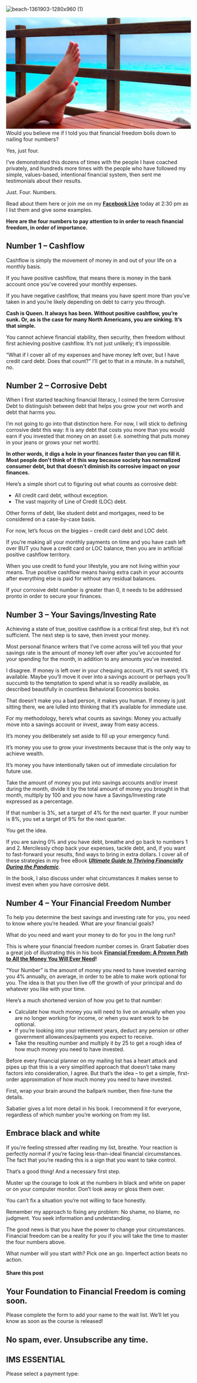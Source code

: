 ![beach-1361903-1280x960 (1)](https://yourfinanciallaunchpad.com/wp-content/uploads/elementor/thumbs/beach-1361903-1280x960-1-qdc6cnxt0dgvd1q50bo5tdi1fz68bk0t8wtuk2dwnc.jpg "beach-1361903-1280×960 (1)")

![](attachments/beach-1361903-1280x960-1-1024x615.jpg)Would you believe me if I told you that financial freedom boils down to nailing four numbers?

Yes, just four.

I’ve demonstrated this dozens of times with the people I have coached privately, and hundreds more times with the people who have followed my simple, values-based, intentional financial system, then sent me testimonials about their results.

Just. Four. Numbers.

Read about them here or join me on my **[Facebook Live](https://www.facebook.com/YourFinancialLaunchpad/)** today at 2:30 pm as I list them and give some examples.

**Here are the four numbers to pay attention to in order to reach financial freedom, in order of importance.**

## Number 1 – Cashflow

Cashflow is simply the movement of money in and out of your life on a monthly basis.

If you have positive cashflow, that means there is money in the bank account once you’ve covered your monthly expenses.

If you have negative cashflow, that means you have spent more than you’ve taken in and you’re likely depending on debt to carry you through.

**Cash is Queen. It always has been. Without positive cashflow, you’re sunk. Or, as is the case for many North Americans, you are sinking. It’s that simple.**

You cannot achieve financial stability, then security, then freedom without first achieving positive cashflow. It’s not just unlikely; it’s impossible.

“What if I cover all of my expenses and have money left over, but I have credit card debt. Does that count?” I’ll get to that in a minute. In a nutshell, no.

## Number 2 – Corrosive Debt

When I first started teaching financial literacy, I coined the term Corrosive Debt to distinguish between debt that helps you grow your net worth and debt that harms you.

I’m not going to go into that distinction here. For now, I will stick to defining corrosive debt this way: It is any debt that costs you more than you would earn if you invested that money on an asset (i.e. something that puts money in your jeans or grows your net worth).

**In other words, it digs a hole in your finances faster than you can fill it. Most people don’t think of it this way because society has normalized consumer debt, but that doesn’t diminish its corrosive impact on your finances.**

Here’s a simple short cut to figuring out what counts as corrosive debt:

- All credit card debt, without exception.
- The vast majority of Line of Credit (LOC) debt.

Other forms of debt, like student debt and mortgages, need to be considered on a case-by-case basis.

For now, let’s focus on the biggies – credit card debt and LOC debt.

If you’re making all your monthly payments on time and you have cash left over BUT you have a credit card or LOC balance, then you are in artificial positive cashflow territory.

When you use credit to fund your lifestyle, you are not living within your means. True positive cashflow means having extra cash in your accounts after everything else is paid for without any residual balances.

If your corrosive debt number is greater than 0, it needs to be addressed pronto in order to secure your finances.

## Number 3 – Your Savings/Investing Rate

Achieving a state of true, positive cashflow is a critical first step, but it’s not sufficient. The next step is to save, then invest your money.

Most personal finance writers that I’ve come across will tell you that your savings rate is the amount of money left over after you’ve accounted for your spending for the month, in addition to any amounts you’ve invested.

I disagree. If money is left over in your chequing account, it’s not saved; it’s available. Maybe you’ll move it over into a savings account or perhaps you’ll succumb to the temptation to spend what is so readily available, as described beautifully in countless Behavioral Economics books.

That doesn’t make you a bad person, it makes you human. If money is just sitting there, we are lulled into thinking that it’s available for immediate use.

For my methodology, here’s what counts as savings: Money you actually move into a savings account or invest, away from easy access.

It’s money you deliberately set aside to fill up your emergency fund.

It’s money you use to grow your investments because that is the only way to achieve wealth.

It’s money you have intentionally taken out of immediate circulation for future use.

Take the amount of money you put into savings accounts and/or invest during the month, divide it by the total amount of money you brought in that month, multiply by 100 and you now have a Savings/Investing rate expressed as a percentage.

If that number is 3%, set a target of 4% for the next quarter. If your number is 8%, you set a target of 9% for the next quarter.

You get the idea.

If you are saving 0% and you have debt, breathe and go back to numbers 1 and 2. Mercilessly chop back your expenses, tackle debt, and, if you want to fast-forward your results, find ways to bring in extra dollars. I cover all of these strategies in my free eBook **[*Ultimate Guide to Thriving Financially During the Pandemic*](https://ultimateguides.yourfinanciallaunchpad.com/thriveduringpandemic)**.

In the book, I also discuss under what circumstances it makes sense to invest even when you have corrosive debt.

## Number 4 – Your Financial Freedom Number

To help you determine the best savings and investing rate for you, you need to know where you’re headed. What are your financial goals?

What do you need and want your money to do for you in the long run?

This is where your financial freedom number comes in. Grant Sabatier does a great job of illustrating this in his book **[Financial Freedom: A Proven Path to All the Money You Will Ever Need](https://financialfreedombook.com/)!**

“Your Number” is the amount of money you need to have invested earning you 4% annually, on average, in order to be able to make work optional for you. The idea is that you then live off the growth of your principal and do whatever you like with your time.

Here’s a much shortened version of how you get to that number:

- Calculate how much money you will need to live on annually when you are no longer working for income, or when you want work to be optional.
- If you’re looking into your retirement years, deduct any pension or other government allowances/payments you expect to receive.
- Take the resulting number and multiply it by 25 to get a rough idea of how much money you need to have invested.

Before every financial planner on my mailing list has a heart attack and pipes up that this is a very simplified approach that doesn’t take many factors into consideration, I agree. But that’s the idea – to get a simple, first-order approximation of how much money you need to have invested.

First, wrap your brain around the ballpark number, then fine-tune the details.

Sabatier gives a lot more detail in his book. I recommend it for everyone, regardless of which number you’re working on from my list.

## Embrace black and white

If you’re feeling stressed after reading my list, breathe. Your reaction is perfectly normal if you’re facing less-than-ideal financial circumstances. The fact that you’re reading this is a sign that you want to take control.

That’s a good thing! And a necessary first step.

Muster up the courage to look at the numbers in black and white on paper or on your computer monitor. Don’t look away or gloss them over.

You can’t fix a situation you’re not willing to face honestly.

Remember my approach to fixing any problem: No shame, no blame, no judgment. You seek information and understanding.

The good news is that you have the power to change your circumstances. Financial freedom can be a reality for you if you will take the time to master the four numbers above.

What number will you start with? Pick one an go. Imperfect action beats no action.

#### Share this post

## Your Foundation to Financial Freedom is coming soon.

Please complete the form to add your name to the wait list. We’ll let you know as soon as the course is released!

## No spam, ever. Unsubscribe any time.

## IMS ESSENTIAL

Please select a payment type: